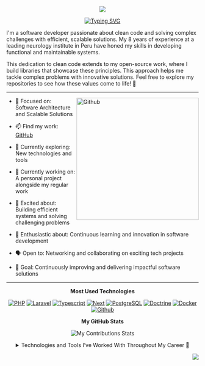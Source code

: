 


<p align="center">
  <a href="">
    <img src="https://github.com/user-attachments/assets/b736b9ac-9a5f-40ce-ab62-477f0235b20e" />
  </a>
</p>

<p align="center">
  <a href="#">
    <img src="https://readme-typing-svg.demolab.com?font=Fira+Code&size=21&pause=1000&color=5C47F7&center=true&vCenter=true&width=435&height=35&lines=Full-Stack+Developer;Software+Architect;Open+Source+Contributor;Code+Quality+Specialist" alt="Typing SVG" />
  </a>
</p>


I'm a software developer passionate about clean code and solving complex challenges with efficient, scalable solutions. My 8 years of experience at a leading neurology institute in Peru have honed my skills in developing functional and maintainable systems.

This dedication to clean code extends to my open-source work, where I build libraries that showcase these principles. This approach helps me tackle complex problems with innovative solutions. Feel free to explore my repositories to see how these values come to life! 🚀


<hr style="height: 0.05rem"/>  

<img  width="320px" align="right" alt="Github"  src="https://github.com/user-attachments/assets/320f7740-33c0-42bd-84e0-0878cd4961e3"/>

- 💬 Focused on: Software Architecture and Scalable Solutions

- 📫 Find my work: [GitHub](https://github.com/vaened?tab=repositories)

- 🌱 Currently exploring: New technologies and tools

- 🔧 Currently working on: A personal project alongside my regular work

- 🚀 Excited about: Building efficient systems and solving challenging problems

- 🌟 Enthusiastic about: Continuous learning and innovation in software development

- 🗣️ Open to: Networking and collaborating on exciting tech projects

- 🎯 Goal: Continuously improving and delivering impactful software solutions


<hr style="height: 0.05rem; clear: both;"/>  

<p align="center">
  <strong>Most Used Technologies</strong>
</p>
<div align="center">
	
[![PHP](https://img.shields.io/badge/PHP-Black?style=for-the-badge&color=777BB4)](#)
[![Laravel](https://img.shields.io/badge/Laravel-Black?style=for-the-badge&color=FF2D20)](#)
[![Typescript](https://img.shields.io/badge/Typescript-Black?style=for-the-badge&color=3178C6)](#)
[![Next](https://img.shields.io/badge/Next-Black?style=for-the-badge&color=black)](#)
[![PostgreSQL](https://img.shields.io/badge/PostgreSQL-Black?style=for-the-badge&color=4169E1)](#)
[![Doctrine](https://img.shields.io/badge/Doctrine-Black?style=for-the-badge&color=FC6A31)](#)
[![Docker](https://img.shields.io/badge/Docker-Black?style=for-the-badge&color=2496ED)](#)
[![Github](https://img.shields.io/badge/Github-Black?style=for-the-badge&color=181717)](#)
</p>


<p align="center">
  <strong>My GitHub Stats</strong>
</p>
<p align="center">
  <img src="https://streak-stats.demolab.com?user=vaened&theme=dark&card_width=600&card_height=200&ring=5C47F7&fire=731EF7&currStreakLabel=5C47F7" alt="My Contributions Stats" />
</p>


<details>
	<summary>Technologies and Tools I’ve Worked With Throughout My Career 🌟</summary>
	<br/>
	<div align="center">

  [![Bash](https://img.shields.io/badge/Bash-Black?style=for-the-badge&color=4EAA25)](https://es.wikipedia.org/wiki/Bash)
  [![C#](https://img.shields.io/badge/C%23-Back?style=for-the-badge&color=9C76D5)](https://dotnet.microsoft.com/es-es/languages/csharp)
  [![CodeIgniter](https://img.shields.io/badge/CodeIgniter-Black?style=for-the-badge&color=EF4223)](https://codeigniter.com/)
  [![Docker](https://img.shields.io/badge/Docker-Black?style=for-the-badge&color=2496ED)](https://www.docker.com/)
  [![Doctrine](https://img.shields.io/badge/Doctrine-Black?style=for-the-badge&color=FC6A31)](https://www.doctrine-project.org/)
  [![Eloquent](https://img.shields.io/badge/Eloquent-Black?style=for-the-badge&color=FD3328)](https://laravel.com/docs/eloquent)
  [![Git](https://img.shields.io/badge/Git-Black?style=for-the-badge&color=F05032)](https://git-scm.com/)
  [![Github](https://img.shields.io/badge/Github-Black?style=for-the-badge&color=181717)](https://github.com/)
  [![Gitlab](https://img.shields.io/badge/Gitlab-Black?style=for-the-badge&color=FC6D26)](https://gitlab.com/)
  [![GraphQL](https://img.shields.io/badge/Graphql-Black?style=for-the-badge&color=E10098)](https://graphql.org/)
  [![Java](https://img.shields.io/badge/Java-Back?style=for-the-badge&color=F5900C)](https://www.java.com/)
  [![JavaScript](https://img.shields.io/badge/Javascript-Back?style=for-the-badge&color=F7DF1E)](https://developer.mozilla.org/en-US/docs/Web/JavaScript)
  [![Laravel](https://img.shields.io/badge/Laravel-Black?style=for-the-badge&color=FF2D20)](https://laravel.com/)
  [![Makefile](https://img.shields.io/badge/Make-Black?style=for-the-badge&color=064F8C)](https://www.gnu.org/software/make/)
  [![MySQL](https://img.shields.io/badge/MySQL-Black?style=for-the-badge&color=4479A1)](https://www.mysql.com/)
  [![Next](https://img.shields.io/badge/Next-Black?style=for-the-badge&color=black)](https://nextjs.org/)
  [![PHP](https://img.shields.io/badge/PHP-Black?style=for-the-badge&color=777BB4)](https://www.php.net/)
  [![Preact](https://img.shields.io/badge/Preact-Back?style=for-the-badge&color=673AB8)](https://preactjs.com/)
  [![PostgreSQL](https://img.shields.io/badge/PostgreSQL-Black?style=for-the-badge&color=4169E1)](https://www.postgresql.org/)
  [![Python](https://img.shields.io/badge/Python-Back?style=for-the-badge&color=3776AB)](https://www.python.org/)
  [![React](https://img.shields.io/badge/React-Black?style=for-the-badge&color=61DAFB)](https://reactjs.org/)
  [![Redis](https://img.shields.io/badge/Redis-Black?style=for-the-badge&color=FF4438)](https://redis.io/)
  [![Redux](https://img.shields.io/badge/Redux-Back?style=for-the-badge&color=764ABC)](https://redux.js.org/)
  [![RabbitMQ](https://img.shields.io/badge/RabbitMQ-Black?style=for-the-badge&color=FF6600)](https://www.rabbitmq.com/)
  [![SQLServer](https://img.shields.io/badge/SQLServer-Black?style=for-the-badge&color=C52F30)](https://www.microsoft.com/en-us/sql-server)
  [![Synfony](https://img.shields.io/badge/symfony-Back?style=for-the-badge&color=000000)](https://symfony.com/)
  [![Tailwind](https://img.shields.io/badge/Tailwind-Black?style=for-the-badge&color=06B6D4)](https://tailwindcss.com/)
  [![Typescript](https://img.shields.io/badge/Typescript-Black?style=for-the-badge&color=3178C6)](https://www.typescriptlang.org/)
  [![Vue](https://img.shields.io/badge/Vue-Black?style=for-the-badge&color=4FC08D)](https://vuejs.org/)
  [![Vuex](https://img.shields.io/badge/Vuex-Back?style=for-the-badge&color=405061)](https://vuex.vuejs.org/)
  [![Zustand](https://img.shields.io/badge/Zustand-Back?style=for-the-badge&color=2259CB)](https://zustand.surge.sh/)
	</div>
</details>
<div align="right">

[![](https://komarev.com/ghpvc/?username=vaened&color=blueviolet&style=for-the-badge)](https://github.com/vaened)
</div>

